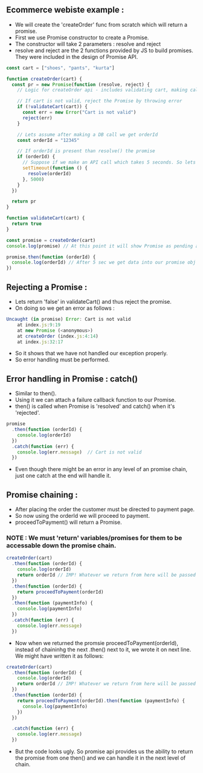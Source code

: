 ## Ecommerce webiste example :

- We will create the 'createOrder' func from scratch which will return a promise.
- First we use Promise constructor to create a Promise.
- The constructor will take 2 parameters : resolve and reject
- resolve and reject are the 2 functions provided by JS to build promises. They were included in the design of Promise API.

```js
const cart = ["shoes", "pants", "kurta"]

function createOrder(cart) {
  const pr = new Promise(function (resolve, reject) {
    // Logic for createOrder api - includes validating cart, making calls to DB, etc.

    // If cart is not valid, reject the Promise by throwing error
    if (!validateCart(cart)) {
      const err = new Error("Cart is not valid")
      reject(err)
    }

    // Lets assume after making a DB call we get orderId
    const orderId = "12345"

    // If orderId is present than resolve() the promise
    if (orderId) {
      // Suppose if we make an API call which takes 5 seconds. So lets intriduce some fake delay
      setTimeout(function () {
        resolve(orderId)
      }, 5000)
    }
  })

  return pr
}

function validateCart(cart) {
  return true
}

const promise = createOrder(cart)
console.log(promise) // At this point it will show Promise as pending as it will take 5 seconds to resolve it.

promise.then(function (orderId) {
  console.log(orderId) // After 5 sec we get data into our promise obj and then orderId will be printed .
})
```

## Rejecting a Promise :

- Lets return 'false' in validateCart() and thus reject the promise.
- On doing so we get an error as follows :

```js
Uncaught (in promise) Error: Cart is not valid
    at index.js:9:19
    at new Promise (<anonymous>)
    at createOrder (index.js:4:14)
    at index.js:32:17

```
- So it shows that we have not handled our exception properly.
- So error handling must be performed.

## Error handling in Promise : catch()

- Similar to then(). 
- Using it we can attach a failure callback function to our Promise.
- then() is called when Promise is 'resolved' and catch() when it's 'rejected'.

```js
promise
  .then(function (orderId) {
    console.log(orderId)
  })
  .catch(function (err) {
    console.log(err.message)  // Cart is not valid
  })
```
- Even though there might be an error in any level of an promise chain, just one catch at the end will handle it.

## Promise chaining :

- After placing the order the customer must be directed to payment page.
- So now using the orderId we will proceed to payment.
- proceedToPayment() will return a Promise.

### NOTE : We must 'return' variables/promises for them to be accessable down the promise chain.

```js
createOrder(cart)
  .then(function (orderId) {
    console.log(orderId)
    return orderId // IMP! Whatever we return from here will be passed down to next then()
  })
  .then(function (orderId) {
    return proceedToPayment(orderId)
  })
  .then(function (paymentInfo) {
    console.log(paymentInfo)
  })
  .catch(function (err) {
    console.log(err.message)
  })
```
- Now when we returned the promsie proceedToPayment(orderId), instead of chaininhg the next .then() next to it, we wrote it on next line. We might have written it as follows:

```js
createOrder(cart)
  .then(function (orderId) {
    console.log(orderId)
    return orderId // IMP! Whatever we return from here will be passed down to next then()
  })
  .then(function (orderId) {
    return proceedToPayment(orderId).then(function (paymentInfo) {
      console.log(paymentInfo)
    })
  })

  .catch(function (err) {
    console.log(err.message)
  })
```
- But the code looks ugly. So promise api provides us the ability to return the promise from one then() and we can handle it in the next level of chain.



















